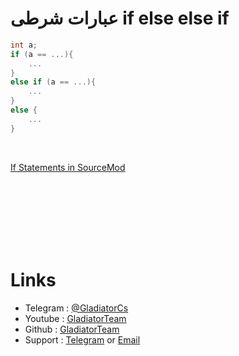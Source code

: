 # عبارات شرطی   if   else    else if


```C++
int a;
if (a == ...){
    ...
}
else if (a == ...){
    ...
}
else {
    ...
}
```


<br>

[If Statements in SourceMod](https://wiki.alliedmods.net/Introduction_to_SourcePawn_1.7#If_Statements)


<br>
<br>
<br>
<br>
<br>
<br>

# Links

- Telegram : [@GladiatorCs](https://telegram.me/GladiatorCs)
- Youtube : [GladiatorTeam](https://www.youtube.com/channel/UCE7bwH18JY2oW-OgzMXLYCA)
- Github : [GladiatorTeam](https://github.com/gladiatorteam)
- Support : [Telegram](https://telegram.me/GladiatorTeam_SourcePawn) or [Email](mailto:gladiatorteam.mail@gmail.com)
